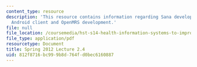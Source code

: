 ```yaml
---
content_type: resource
description: 'This resource contains information regarding Sana development workshop:
  Android client and OpenMRS development.'
file: null
file_location: /coursemedia/hst-s14-health-information-systems-to-improve-quality-of-care-in-resource-poor-settings-spring-2012/812f8716bc999b8d764fd0bec6160887_MITHST_S14S12_lec05d_1202.pdf
file_type: application/pdf
resourcetype: Document
title: Spring 2012 Lecture 2.4
uid: 812f8716-bc99-9b8d-764f-d0bec6160887
---
```

